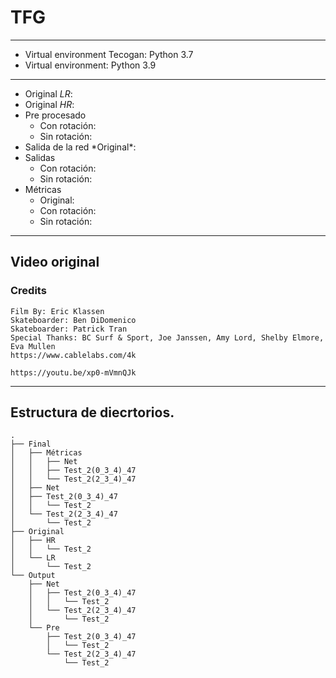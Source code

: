 # TFG

------
- Virtual environment Tecogan: Python 3.7
- Virtual environment: Python 3.9
---
- Original *LR*:
- Original *HR*:
- Pre procesado
  - Con rotación:
  - Sin rotación:
- Salida de la red \*Original\*:
- Salidas
  - Con rotación:
  - Sin rotación:
- Métricas
  - Original:
  - Con rotación:
  - Sin rotación:
---

## Video original
 
### Credits

    Film By: Eric Klassen
    Skateboarder: Ben DiDomenico
    Skateboarder: Patrick Tran
    Special Thanks: BC Surf & Sport, Joe Janssen, Amy Lord, Shelby Elmore, Eva Mullen
    https://www.cablelabs.com/4k
    
    https://youtu.be/xp0-mVmnQJk

---

## Estructura de diecrtorios.
    .
    ├── Final
    │   ├── Métricas
    │   │   ├── Net
    │   │   ├── Test_2(0_3_4)_47
    │   │   └── Test_2(2_3_4)_47
    │   ├── Net
    │   ├── Test_2(0_3_4)_47
    │   │   └── Test_2
    │   └── Test_2(2_3_4)_47
    │       └── Test_2
    ├── Original
    │   ├── HR
    │   │   └── Test_2
    │   └── LR
    │       └── Test_2
    └── Output
        ├── Net
        │   ├── Test_2(0_3_4)_47
        │   │   └── Test_2
        │   └── Test_2(2_3_4)_47
        │       └── Test_2
        └── Pre
            ├── Test_2(0_3_4)_47
            │   └── Test_2
            └── Test_2(2_3_4)_47
                └── Test_2
 

